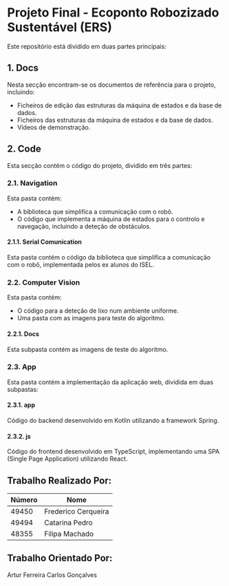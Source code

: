 # Projeto Final - Ecoponto Robozizado Sustentável (ERS)

Este repositório está dividido em duas partes principais:

## 1. Docs
Nesta secção encontram-se os documentos de referência para o projeto, incluindo:
- Ficheiros de edição das estruturas da máquina de estados e da base de dados.
- Ficheiros das estruturas da máquina de estados e da base de dados.
- Vídeos de demonstração.

## 2. Code
Esta secção contém o código do projeto, dividido em três partes:

### 2.1. Navigation
Esta pasta contém:
- A biblioteca que simplifica a comunicação com o robô.
- O código que implementa a máquina de estados para o controlo e navegação, incluindo a deteção de obstáculos.

#### 2.1.1. Serial Comunication
Esta pasta contém o código da biblioteca que simplifica a comunicação com o robô, implementada pelos ex alunos do ISEL.

### 2.2. Computer Vision
Esta pasta contém:
- O código para a deteção de lixo num ambiente uniforme.
- Uma pasta com as imagens para teste do algoritmo.

#### 2.2.1. Docs
Esta subpasta contém as imagens de teste do algoritmo.

### 2.3. App
Esta pasta contém a implementação da aplicação web, dividida em duas subpastas:

#### 2.3.1. app
Código do backend desenvolvido em Kotlin utilizando a framework Spring.

#### 2.3.2. js
Código do frontend desenvolvido em TypeScript, implementando uma SPA (Single Page Application) utilizando React.


## Trabalho Realizado Por:

| Número | Nome               |
|--------|--------------------|
| 49450  | Frederico Cerqueira|
| 49494  | Catarina Pedro     |
| 48355  | Filipa Machado     |

## Trabalho Orientado Por:

Artur Ferreira
Carlos Gonçalves
